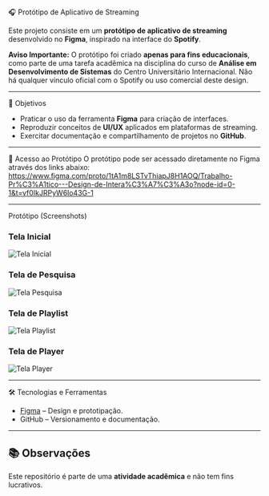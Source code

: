 🎧 Protótipo de Aplicativo de Streaming

Este projeto consiste em um **protótipo de aplicativo de streaming** desenvolvido no **Figma**, inspirado na interface do **Spotify**.  

**Aviso Importante:** O protótipo foi criado **apenas para fins educacionais**, como parte de uma tarefa acadêmica na disciplina do curso de **Análise em Desenvolvimento de Sistemas** do Centro Universitário Internacional. Não há qualquer vínculo oficial com o Spotify ou uso comercial deste design.

---

 📌 Objetivos
- Praticar o uso da ferramenta **Figma** para criação de interfaces.  
- Reproduzir conceitos de **UI/UX** aplicados em plataformas de streaming.  
- Exercitar documentação e compartilhamento de projetos no **GitHub**.  

---

📂 Acesso ao Protótipo
O protótipo pode ser acessado diretamente no Figma através dos links abaixo:  
https://www.figma.com/proto/1tA1m8LSTvThiapJ8H1AOQ/Trabalho-Pr%C3%A1tico---Design-de-Intera%C3%A7%C3%A3o?node-id=0-1&t=vf0IkJRPyW6lo43G-1

---

Protótipo (Screenshots)

### Tela Inicial
![Tela Inicial](./spotify/Tela1.png)

### Tela de Pesquisa
![Tela Pesquisa](./spotify/Tela2.png)

### Tela de Playlist
![Tela Playlist](./spotify/Tela3.png)

### Tela de Player
![Tela Player](./spotify/Tela4.png)

---

🛠️ Tecnologias e Ferramentas
- [Figma](https://figma.com) – Design e prototipação.  
- GitHub – Versionamento e documentação.  

---

## 📚 Observações
Este repositório é parte de uma **atividade acadêmica** e não tem fins lucrativos.  
